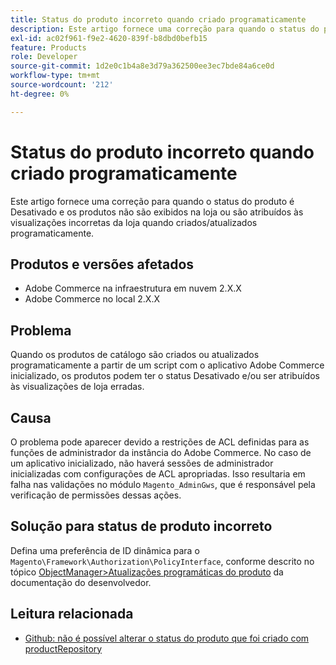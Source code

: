 ```yaml
---
title: Status do produto incorreto quando criado programaticamente
description: Este artigo fornece uma correção para quando o status do produto é Desativado e os produtos não são exibidos na loja ou são atribuídos às visualizações incorretas da loja quando criados/atualizados programaticamente.
exl-id: ac02f961-f9e2-4620-839f-b8dbd0befb15
feature: Products
role: Developer
source-git-commit: 1d2e0c1b4a8e3d79a362500ee3ec7bde84a6ce0d
workflow-type: tm+mt
source-wordcount: '212'
ht-degree: 0%

---
```


# Status do produto incorreto quando criado programaticamente

Este artigo fornece uma correção para quando o status do produto é Desativado e os produtos não são exibidos na loja ou são atribuídos às visualizações incorretas da loja quando criados/atualizados programaticamente.

## Produtos e versões afetados

* Adobe Commerce na infraestrutura em nuvem 2.X.X
* Adobe Commerce no local 2.X.X

## Problema

Quando os produtos de catálogo são criados ou atualizados programaticamente a partir de um script com o aplicativo Adobe Commerce inicializado, os produtos podem ter o status Desativado e/ou ser atribuídos às visualizações de loja erradas.

## Causa

O problema pode aparecer devido a restrições de ACL definidas para as funções de administrador da instância do Adobe Commerce. No caso de um aplicativo inicializado, não haverá sessões de administrador inicializadas com configurações de ACL apropriadas. Isso resultaria em falha nas validações no módulo `Magento_AdminGws`, que é responsável pela verificação de permissões dessas ações.

## Solução para status de produto incorreto

Defina uma preferência de ID dinâmica para o `Magento\Framework\Authorization\PolicyInterface`, conforme descrito no tópico [ObjectManager>Atualizações programáticas do produto](https://devdocs.magento.com/guides/v2.3/extension-dev-guide/object-manager.html#programmatic-product-updates) da documentação do desenvolvedor.

## Leitura relacionada

* [Github: não é possível alterar o status do produto que foi criado com productRepository](https://github.com/magento/magento2/issues/5664)
